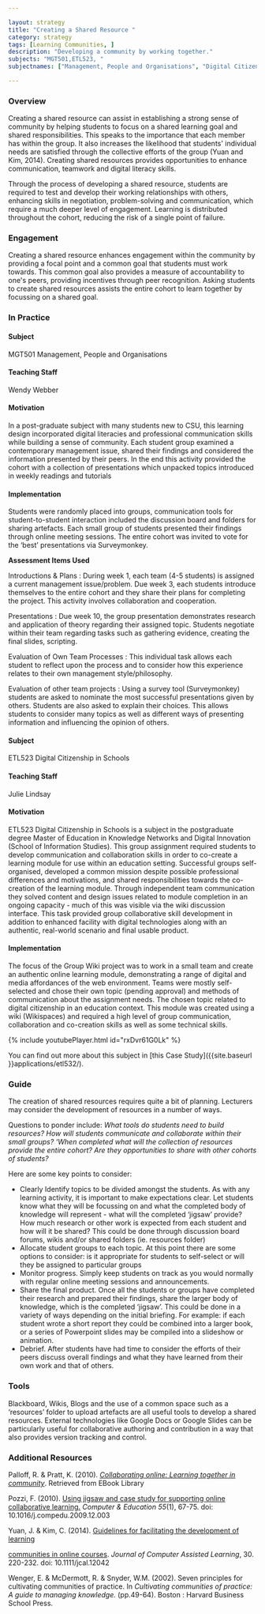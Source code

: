 ```yaml
---

layout: strategy
title: "Creating a Shared Resource "
category: strategy
tags: [Learning Communities, ]
description: "Developing a community by working together."
subjects: "MGT501,ETL523, "
subjectnames: ["Management, People and Organisations", "Digital Citizenship in Schools", ]

---
```


### Overview

Creating a shared resource can assist in establishing a strong sense of community by helping students to focus on a shared learning goal and shared responsibilities. This speaks to the importance that each member has within the group. It also increases the likelihood that students' individual needs are satisfied through the collective efforts of the group (Yuan and Kim, 2014). Creating shared resources provides opportunities to enhance communication, teamwork and digital literacy skills. 

Through the process of developing a shared resource, students are required to test and develop their working relationships with others, enhancing skills in negotiation, problem-solving and communication, which require a much deeper level of engagement. Learning is distributed throughout the cohort, reducing the risk of a single point of failure.

### Engagement

Creating a shared resource enhances engagement within the community by providing a focal point and a common goal that students must work towards. This common goal also provides a measure of accountability to one's peers, providing incentives through peer recognition. Asking students to create shared resources assists the entire cohort to learn together by focussing on a shared goal.

### In Practice
<div class="u-release practice" >

<div class="practice-item">
<div class="practice-content" markdown="1">

#### Subject

MGT501 Management, People and Organisations

#### Teaching Staff

Wendy Webber

#### Motivation

In a post-graduate subject with many students new to CSU, this learning design incorporated digital literacies and professional communication skills while building a sense of community. Each student group examined a contemporary management issue, shared their findings and considered the information presented by their peers. In the end this activity provided the cohort with a collection of presentations which unpacked topics introduced in weekly readings and tutorials

#### Implementation

Students were randomly placed into groups, communication tools for student-to-student interaction included the discussion board and folders for sharing artefacts. Each small group of students presented their findings through online meeting sessions. The entire cohort was invited to vote for the ‘best’ presentations via Surveymonkey.

**Assessment Items Used**

Introductions & Plans
: During week 1, each team (4-5 students) is assigned a current management issue/problem. Due week 3, each students introduce themselves to the entire cohort and they share their plans for completing the project. This activity involves collaboration and cooperation.

Presentations
: Due week 10, the group presentation demonstrates research and application of theory regarding their assigned topic. Students negotiate within their team regarding tasks such as gathering evidence, creating the final slides, scripting.

Evaluation of Own Team Processes
: This individual task allows each student to reflect upon the process and to consider how this experience relates to their own management style/philosophy.

Evaluation of other team projects
: Using a survey tool (Surveymonkey) students are asked to nominate the most successful presentations given by others. Students are also asked to explain their choices. This allows students to consider many topics as well as different ways of presenting information and influencing the opinion of others.

</div>
</div>

<div class="practice-item">
<div class="practice-content" markdown="1">

#### Subject

ETL523 Digital Citizenship in Schools

#### Teaching Staff

Julie Lindsay

#### Motivation

ETL523 Digital Citizenship in Schools is a subject in the postgraduate degree Master of Education in Knowledge Networks and Digital Innovation (School of Information Studies). This group assignment required students to develop communication and collaboration skills in order to co-create a learning module for use within an education setting. Successful groups self-organised, developed a common mission despite possible professional differences and motivations, and shared responsibilities towards the co-creation of the learning module. Through independent team communication they solved content and design issues related to module completion in an ongoing capacity - much of this was visible via the wiki discussion interface. This task provided group collaborative skill development in addition to enhanced facility with digital technologies along with an authentic, real-world scenario and final usable product.

#### Implementation

The focus of the Group Wiki project was to work in a small team and create an authentic online learning module, demonstrating a range of digital and media affordances of the web environment. Teams were mostly self-selected and chose their own topic (pending approval) and methods of communication about the assignment needs. The chosen topic related to digital citizenship in an education context. This module was created using a wiki (Wikispaces) and required a high level of group communication, collaboration and co-creation skills as well as some technical skills.

{% include youtubePlayer.html id="rxDvr61G0Lk" %}

You can find out more about this subject in [this Case Study]({{site.baseurl }}applications/etl532/).

</div>
</div>
</div>

### Guide

The creation of shared resources requires quite a bit of planning. Lecturers may consider the development of resources in a number of ways.

Questions to ponder include: *What tools do students need to build resources? How will students communicate and collaborate within their small groups? ‘When completed what will the collection of resources provide the entire cohort? Are they opportunities to share with other cohorts of students?*

Here are some key points to consider:

* Clearly Identify topics to be divided amongst the students. As with any learning activity, it is important to make expectations clear. Let students know what they will be focussing on and what the completed body of knowledge will represent - what will the completed ‘jigsaw’ provide? How much research or other work is expected from each student and how will it be shared? This could be done through discussion board forums, wikis and/or shared folders (ie. resources folder)
* Allocate student groups to each topic. At this point there are some options to consider: is it appropriate for students to self-select or will they be assigned to particular groups
* Monitor progress. Simply keep students on track as you would normally with regular online meeting sessions and announcements.
* Share the final product. Once all the students or groups have completed their research and prepared their findings, share the larger body of knowledge, which is the completed ‘jigsaw’. This could be done in a variety of ways depending on the initial briefing. For example: if each student wrote a short report they could be combined into a larger book, or a series of Powerpoint slides may be compiled into a slideshow or animation.
* Debrief. After students have had time to consider the efforts of their peers discuss overall findings and what they have learned from their own work and that of others.

### Tools

Blackboard, Wikis, Blogs and the use of a common space such as a ‘resources’ folder to upload artefacts are all useful tools to develop a shared resources. External technologies like Google Docs or Google Slides can be particularly useful for collaborative authoring and contribution in a way that also provides version tracking and control.

### Additional Resources

<div class="apa-ref" markdown="1">

Palloff, R. & Pratt, K. (2010). *[Collaborating online: Learning together in community](http://www.csuau.eblib.com.ezproxy.csu.edu.au/patron/FullRecord.aspx?p=529967)*. Retrieved from EBook Library

Pozzi, F. (2010). [Using jigsaw and case study for supporting online collaborative learning.](http://www.sciencedirect.com.ezproxy.csu.edu.au/science/article/pii/S0360131509003388) *Computer & Education 55*(1), 67-75.
doi: 10.1016/j.compedu.2009.12.003

Yuan, J. & Kim, C. (2014). [Guidelines for facilitating the development of learning ](http://onlinelibrary.wiley.com.ezproxy.csu.edu.au/doi/10.1111/jcal.12042/full)

[communities in online courses](http://onlinelibrary.wiley.com.ezproxy.csu.edu.au/doi/10.1111/jcal.12042/full). *Journal of Computer Assisted Learning*, 30. 220-232. doi: 10.1111/jcal.12042

Wenger, E. & McDermott, R. & Snyder, W.M. (2002). Seven principles for cultivating communities of practice. In *Cultivating communities of practice: A guide to managing knowledge.* (pp.49-64). Boston : Harvard Business School Press.
</div>
